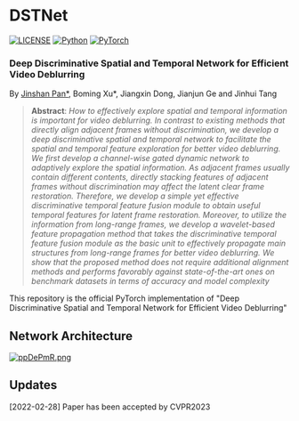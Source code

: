 # DSTNet

[![LICENSE](https://img.shields.io/badge/license-MIT-green)](https://github.com/xuboming8/CDVD-TSPNL/blob/main/LICENSE)
[![Python](https://img.shields.io/badge/python-3.7-blue.svg)](https://www.python.org/)
[![PyTorch](https://img.shields.io/badge/pytorch-1.10.1-%237732a8)](https://pytorch.org/)

### Deep Discriminative Spatial and Temporal Network for Efficient Video Deblurring
By [Jinshan Pan*](https://jspan.github.io/), Boming Xu*, Jiangxin Dong,  Jianjun Ge and Jinhui Tang

> **Abstract**: *How to effectively explore spatial and temporal information is important for video deblurring. In contrast to existing methods that directly align adjacent frames without discrimination, we develop a deep discriminative spatial and temporal network to facilitate the spatial and temporal feature exploration for better video deblurring. We first develop a channel-wise gated dynamic network to adaptively explore the spatial information. As adjacent frames usually contain different contents, directly stacking features of adjacent frames without discrimination may affect the latent clear frame restoration. Therefore, we develop a simple yet effective discriminative temporal feature fusion module to obtain useful temporal features for latent frame restoration. Moreover, to utilize the information from long-range frames, we develop a wavelet-based feature propagation method that takes the discriminative temporal feature fusion module as the basic unit to effectively propagate main structures from long-range frames for better video deblurring. We show that the proposed method does not require additional alignment methods and performs favorably against state-of-the-art ones on benchmark datasets in terms of accuracy and model complexity*

This repository is the official PyTorch implementation of "Deep Discriminative Spatial and Temporal Network for Efficient Video Deblurring"

## Network Architecture
[![ppDePmR.png](https://s1.ax1x.com/2023/03/25/ppDePmR.png)](https://imgse.com/i/ppDePmR)

## Updates
[2022-02-28] Paper has been accepted by CVPR2023


 
